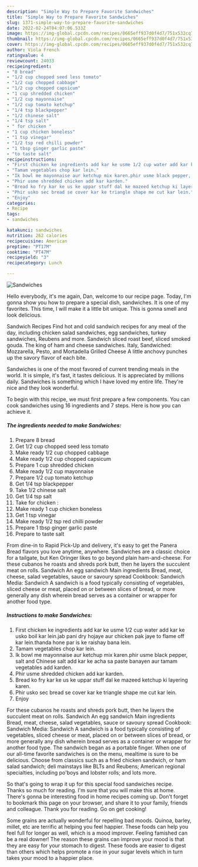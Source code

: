 ```yaml
---
description: "Simple Way to Prepare Favorite Sandwiches"
title: "Simple Way to Prepare Favorite Sandwiches"
slug: 1371-simple-way-to-prepare-favorite-sandwiches
date: 2022-02-24T04:07:06.533Z
image: https://img-global.cpcdn.com/recipes/0665eff937d0f4d7/751x532cq70/sandwiches-recipe-main-photo.jpg
thumbnail: https://img-global.cpcdn.com/recipes/0665eff937d0f4d7/751x532cq70/sandwiches-recipe-main-photo.jpg
cover: https://img-global.cpcdn.com/recipes/0665eff937d0f4d7/751x532cq70/sandwiches-recipe-main-photo.jpg
author: Viola French
ratingvalue: 4
reviewcount: 24033
recipeingredient:
- "8 bread"
- "1/2 cup chopped seed less tomato"
- "1/2 cup chopped cabbage"
- "1/2 cup chopped capsicum"
- "1 cup shredded chicken"
- "1/2 cup mayonnaise"
- "1/2 cup tomato ketchup"
- "1/4 tsp blackpepper"
- "1/2 chinese salt"
- "1/4 tsp salt"
- " for chicken "
- "1 cup chicken boneless"
- "1 tsp vinegar"
- "1/2 tsp red chilli powder"
- "1 tbsp ginger garlic paste"
- "to taste salt"
recipeinstructions:
- "First chicken ke ingredients add kar ke usme 1/2 cup water add kar ke usko boil kar lein.jab pani dry hojaye aur chicken pak jaye to flame off kar lein.thanda hone par is ke raishay bana lein."
- "Tamam vegetables chop kar lein."
- "Ik bowl me mayonnaise aur ketchup mix karen.phir usme black pepper, salt and Chinese salt add kar ke acha sa paste banayen aur tamam vegetables add karden."
- "Phir usme shredded chicken add kar karden."
- "Bread ko fry kar ke us ke uppar stuff dal ke mazeed ketchup ki layering karen."
- "Phir usko sec bread se cover kar ke triangle shape me cut kar lein."
- "Enjoy"
categories:
- Recipe
tags:
- sandwiches

katakunci: sandwiches 
nutrition: 262 calories
recipecuisine: American
preptime: "PT17M"
cooktime: "PT47M"
recipeyield: "3"
recipecategory: Lunch

---
```



![Sandwiches](https://img-global.cpcdn.com/recipes/0665eff937d0f4d7/751x532cq70/sandwiches-recipe-main-photo.jpg)

Hello everybody, it's me again, Dan, welcome to our recipe page. Today, I'm gonna show you how to prepare a special dish, sandwiches. It is one of my favorites. This time, I will make it a little bit unique. This is gonna smell and look delicious.

Sandwich Recipes Find hot and cold sandwich recipes for any meal of the day, including chicken salad sandwiches, egg sandwiches, turkey sandwiches, Reubens and more. Sandwich sliced roast beef, sliced smoked gouda. The king of ham and cheese sandwiches. Italy, Sandwiched: Mozzarella, Pesto, and Mortadella Grilled Cheese A little anchovy punches up the savory flavor of each bite.

Sandwiches is one of the most favored of current trending meals in the world. It is simple, it's fast, it tastes delicious. It is appreciated by millions daily. Sandwiches is something which I have loved my entire life. They're nice and they look wonderful.


To begin with this recipe, we must first prepare a few components. You can cook sandwiches using 16 ingredients and 7 steps. Here is how you can achieve it.

<!--inarticleads1-->

##### The ingredients needed to make Sandwiches:

1. Prepare 8 bread
1. Get 1/2 cup chopped seed less tomato
1. Make ready 1/2 cup chopped cabbage
1. Make ready 1/2 cup chopped capsicum
1. Prepare 1 cup shredded chicken
1. Make ready 1/2 cup mayonnaise
1. Prepare 1/2 cup tomato ketchup
1. Get 1/4 tsp blackpepper
1. Take 1/2 chinese salt
1. Get 1/4 tsp salt
1. Take  for chicken :
1. Make ready 1 cup chicken boneless
1. Get 1 tsp vinegar
1. Make ready 1/2 tsp red chilli powder
1. Prepare 1 tbsp ginger garlic paste
1. Prepare to taste salt


From dine-in to Rapid Pick-Up and delivery, it&#39;s easy to get the Panera Bread flavors you love anytime, anywhere. Sandwiches are a classic choice for a tailgate, but Ken Oringer likes to go beyond plain ham-and-cheese. For these cubanos he roasts and shreds pork butt, then he layers the succulent meat on rolls. Sandwich An egg sandwich Main ingredients Bread, meat, cheese, salad vegetables, sauce or savoury spread Cookbook: Sandwich Media: Sandwich A sandwich is a food typically consisting of vegetables, sliced cheese or meat, placed on or between slices of bread, or more generally any dish wherein bread serves as a container or wrapper for another food type. 

<!--inarticleads2-->

##### Instructions to make Sandwiches:

1. First chicken ke ingredients add kar ke usme 1/2 cup water add kar ke usko boil kar lein.jab pani dry hojaye aur chicken pak jaye to flame off kar lein.thanda hone par is ke raishay bana lein.
1. Tamam vegetables chop kar lein.
1. Ik bowl me mayonnaise aur ketchup mix karen.phir usme black pepper, salt and Chinese salt add kar ke acha sa paste banayen aur tamam vegetables add karden.
1. Phir usme shredded chicken add kar karden.
1. Bread ko fry kar ke us ke uppar stuff dal ke mazeed ketchup ki layering karen.
1. Phir usko sec bread se cover kar ke triangle shape me cut kar lein.
1. Enjoy


For these cubanos he roasts and shreds pork butt, then he layers the succulent meat on rolls. Sandwich An egg sandwich Main ingredients Bread, meat, cheese, salad vegetables, sauce or savoury spread Cookbook: Sandwich Media: Sandwich A sandwich is a food typically consisting of vegetables, sliced cheese or meat, placed on or between slices of bread, or more generally any dish wherein bread serves as a container or wrapper for another food type. The sandwich began as a portable finger. When one of our all-time favorite sandwiches is on the menu, mealtime is sure to be delicious. Choose from classics such as a fried chicken sandwich, or ham salad sandwich; deli mainstays like BLTs and Reubens; American regional specialties, including po&#39;boys and lobster rolls; and lots more. 

So that's going to wrap it up for this special food sandwiches recipe. Thanks so much for reading. I'm sure that you will make this at home. There's gonna be interesting food in home recipes coming up. Don't forget to bookmark this page on your browser, and share it to your family, friends and colleague. Thank you for reading. Go on get cooking!

Some grains are actually wonderful for repelling bad moods. Quinoa, barley, millet, etc are terrific at helping you feel happier. These foods can help you feel full for longer as well, which is a mood improver. Feeling famished can be a real downer! The reason these grains can improve your mood is that they are easy for your stomach to digest. These foods are easier to digest than others which helps promote a rise in your sugar levels which in turn takes your mood to a happier place.
